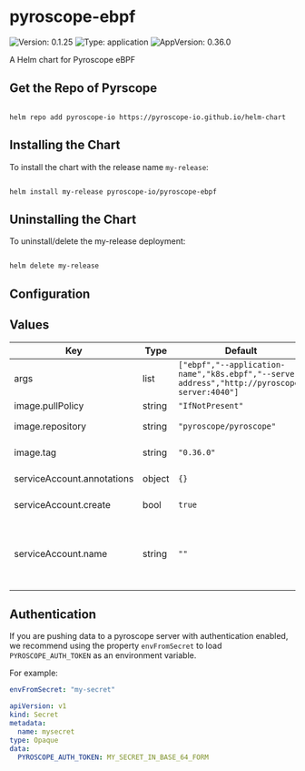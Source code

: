 # pyroscope-ebpf

![Version: 0.1.25](https://img.shields.io/badge/Version-0.1.25-informational?style=flat-square) ![Type: application](https://img.shields.io/badge/Type-application-informational?style=flat-square) ![AppVersion: 0.36.0](https://img.shields.io/badge/AppVersion-0.36.0-informational?style=flat-square)

A Helm chart for Pyroscope eBPF

## Get the Repo of Pyrscope

```console

helm repo add pyroscope-io https://pyroscope-io.github.io/helm-chart

```

## Installing the Chart

To install the chart with the release name `my-release`:

```console

helm install my-release pyroscope-io/pyroscope-ebpf

```

## Uninstalling the Chart

To uninstall/delete the my-release deployment:

```console

helm delete my-release

```

## Configuration

## Values

| Key | Type | Default | Description |
|-----|------|---------|-------------|
| args | list | `["ebpf","--application-name","k8s.ebpf","--server-address","http://pyroscope-server:4040"]` | Arguments to be passed to the pyroscope binary |
| image.pullPolicy | string | `"IfNotPresent"` | Image pull policy |
| image.repository | string | `"pyroscope/pyroscope"` | image to use for deploying |
| image.tag | string | `"0.36.0"` | Tag for pyroscope image to use |
| serviceAccount.annotations | object | `{}` | ServiceAccount annotations |
| serviceAccount.create | bool | `true` | Create service account |
| serviceAccount.name | string | `""` | Service account name to use, when empty will be set to created account if serviceAccount.create is set else to default |

## Authentication

If you are pushing data to a pyroscope server with authentication enabled,
we recommend using the property `envFromSecret` to load `PYROSCOPE_AUTH_TOKEN` as an environment variable.

For example:
```yaml
envFromSecret: "my-secret"
```

```yaml
apiVersion: v1
kind: Secret
metadata:
  name: mysecret
type: Opaque
data:
  PYROSCOPE_AUTH_TOKEN: MY_SECRET_IN_BASE_64_FORM
```

